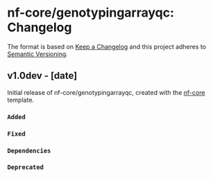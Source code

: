 # nf-core/genotypingarrayqc: Changelog

The format is based on [Keep a Changelog](https://keepachangelog.com/en/1.0.0/)
and this project adheres to [Semantic Versioning](https://semver.org/spec/v2.0.0.html).

## v1.0dev - [date]

Initial release of nf-core/genotypingarrayqc, created with the [nf-core](https://nf-co.re/) template.

### `Added`

### `Fixed`

### `Dependencies`

### `Deprecated`
